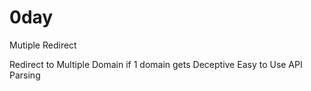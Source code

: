 # 0day

Mutiple Redirect 

Redirect to Multiple Domain if 1 domain gets Deceptive
Easy to Use
API Parsing
